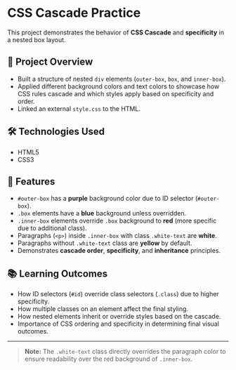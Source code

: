 # CSS Cascade Practice

This project demonstrates the behavior of **CSS Cascade** and **specificity** in a nested box layout.

## 📄 Project Overview
- Built a structure of nested `div` elements (`outer-box`, `box`, and `inner-box`).
- Applied different background colors and text colors to showcase how CSS rules cascade and which styles apply based on specificity and order.
- Linked an external `style.css` to the HTML.

## 🛠️ Technologies Used
- HTML5
- CSS3

## 🎯 Features
- `#outer-box` has a **purple** background color due to ID selector (`#outer-box`).
- `.box` elements have a **blue** background unless overridden.
- `.inner-box` elements override `.box` background to **red** (more specific due to additional class).
- Paragraphs (`<p>`) inside `.inner-box` with class `.white-text` are **white**.
- Paragraphs without `.white-text` class are **yellow** by default.
- Demonstrates **cascade order**, **specificity**, and **inheritance** principles.

## 📚 Learning Outcomes
- How ID selectors (`#id`) override class selectors (`.class`) due to higher specificity.
- How multiple classes on an element affect the final styling.
- How nested elements inherit or override styles based on the cascade.
- Importance of CSS ordering and specificity in determining final visual outcomes.

---

> **Note:** The `.white-text` class directly overrides the paragraph color to ensure readability over the red background of `.inner-box`.
